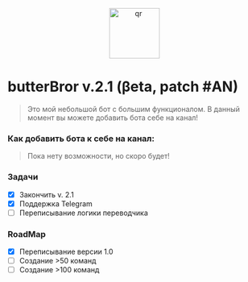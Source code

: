 <p align="center">
 <img width="100px" src="https://kappa.lol/VyC5V" alt="qr"/>
</p>

# butterBror v.2.1 (βeta, patch #AN)
> Это мой небольшой бот с большим функционалом. В данный момент вы можете добавить бота себе на канал! 

### Как добавить бота к себе на канал:
> Пока нету возможности, но скоро будет!

### Задачи
- [x] Закончить v. 2.1
- [x] Поддержка Telegram
- [ ] Переписывание логики переводчика

### RoadMap
- [x] Переписывание версии 1.0
- [ ] Создание >50 команд
- [ ] Создание >100 команд

